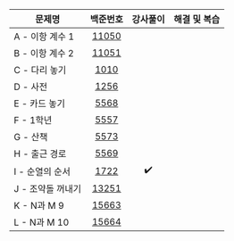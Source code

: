 |문제명|백준번호|강사풀이|해결 및 복습|
|------|:------:|:------:|:------:|
|A - 이항 계수 1|[11050](https://www.acmicpc.net/problem/11050)|||
|B - 이항 계수 2|[11051](https://www.acmicpc.net/problem/11051)|||
|C - 다리 놓기|[1010](https://www.acmicpc.net/problem/1010)||
|D - 사전|[1256](https://www.acmicpc.net/problem/1256)|||
|E - 카드 놓기|[5568](https://www.acmicpc.net/problem/5568)|||
|F - 1학년|[5557](https://www.acmicpc.net/problem/5557)|||
|G - 산책|[5573](https://www.acmicpc.net/problem/5573)|||
|H - 출근 경로|[5569](https://www.acmicpc.net/problem/5569)||
|I - 순열의 순서|[1722](https://www.acmicpc.net/problem/1722)|:heavy_check_mark:||
|J - 조약돌 꺼내기|[13251](https://www.acmicpc.net/problem/13251)|||
|K - N과 M 9|[15663](https://www.acmicpc.net/problem/15663)|||
|L - N과 M 10|[15664](https://www.acmicpc.net/problem/15664)|||
